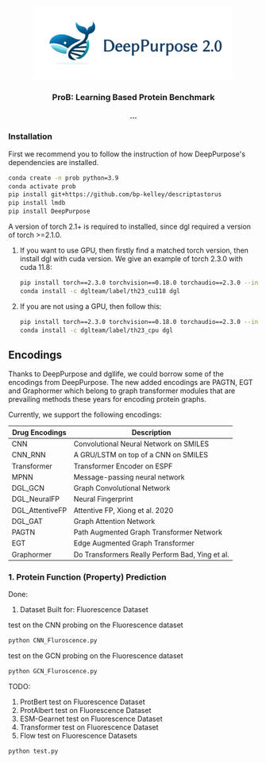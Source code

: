 <p align="center"><img src="figs/deeppurpose_pp_logo.png" alt="logo" width="400px" /></p>
<h3 align="center">
<p> ProB: Learning Based Protein Benchmark <br></h3>
<h4 align="center">
<p> ... </h4>


### Installation

First we recommend you to follow the instruction of how DeepPurpose's dependencies are installed.
```bash
conda create -n prob python=3.9
conda activate prob
pip install git+https://github.com/bp-kelley/descriptastorus
pip install lmdb
pip install DeepPurpose
```

A version of torch 2.1+  is required to installed, since dgl required a version of torch >=2.1.0. 

1. If you want to use GPU, then firstly find a matched torch version, then install dgl with cuda version. We give an example of torch 2.3.0 with cuda 11.8:
    ```bash
   pip install torch==2.3.0 torchvision==0.18.0 torchaudio==2.3.0 --index-url https://download.pytorch.org/whl/cu118
   conda install -c dglteam/label/th23_cu118 dgl
   ```
2. If you are not using a GPU, then follow this:
    ```bash
    pip install torch==2.3.0 torchvision==0.18.0 torchaudio==2.3.0 --index-url https://download.pytorch.org/whl/cpu
    conda install -c dglteam/label/th23_cpu dgl
    ```



## Encodings

Thanks to DeepPurpose and dgllife, we could borrow some of the encodings from DeepPurpose. The new added encodings are PAGTN, 
EGT and Graphormer which belong to graph transformer modules that are prevailing methods
these years for encoding protein graphs.

Currently, we support the following encodings:

| Drug Encodings  | Description                                     |
|-----------------|-------------------------------------------------|
| CNN             | Convolutional Neural Network on SMILES          |
| CNN_RNN         | A GRU/LSTM on top of a CNN on SMILES            |
| Transformer     | Transformer Encoder on ESPF                     |
| MPNN            | Message-passing neural network                  |
| DGL_GCN         | Graph Convolutional Network                     |
| DGL_NeuralFP    | Neural Fingerprint                              |
| DGL_AttentiveFP | Attentive FP, Xiong et al. 2020                 |
| DGL_GAT         | Graph Attention Network                         |
| PAGTN           | Path Augmented Graph Transformer Network        |
| EGT             | Edge Augmented Graph Transformer                |
| Graphormer      | Do Transformers Really Perform Bad, Ying et al. |



### 1. Protein Function (Property) Prediction


Done: 
1. Dataset Built for: Fluorescence Dataset 

test on the CNN probing on the Fluorescence dataset

```python
python CNN_Fluroscence.py
```

test on the GCN probing on the Fluorescence dataset

```python
python GCN_Fluroscence.py
```


TODO: 
1. ProtBert test on Fluorescence Dataset 
2. ProtAlbert test on Fluorescence Dataset
3. ESM-Gearnet test on Fluorescence Dataset
3. Transformer test on Fluorescence Dataset
4. Flow test on Fluorescence Datasets

```python
python test.py
```

